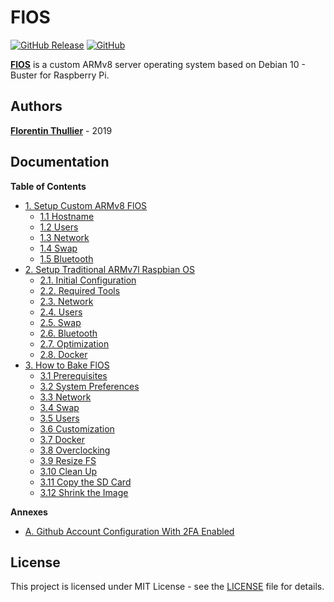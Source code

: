 # FlOS

[![GitHub Release](https://img.shields.io/github/release/FlorentinTh/FlOS?style=flat-square)](https://github.com/FlorentinTh/FlOS/releases) [![GitHub](https://img.shields.io/github/license/FlorentinTh/FlOS?style=flat-square)](https://github.com/FlorentinTh/FlOS/blob/master/LICENSE)

[**FlOS**](https://github.com/FlorentinTh/FlOS) is a custom ARMv8 server operating system based on Debian 10 - Buster for Raspberry Pi.

## Authors

[**Florentin Thullier**](https://github.com/FlorentinTh) - 2019

## Documentation

**Table of Contents**

* [1. Setup Custom ARMv8 FlOS](docs/00-setup-flos.md)
  * [1.1 Hostname](docs/00-setup-flos.md#1-hostname)
  * [1.2 Users](docs/00-setup-flos.md#2-users)
  * [1.3 Network](docs/00-setup-flos.md#3-network)
  * [1.4 Swap](docs/00-setup-flos.md#4-swap)
  * [1.5 Bluetooth](docs/00-setup-flos.md#5-bluetooth)
* [2. Setup Traditional ARMv7l Raspbian OS](docs/10-setup-raspbian.md)
  * [2.1. Initial Configuration](docs/10-setup-raspbian.md#1-initial-configuration)
  * [2.2. Required Tools](docs/10-setup-raspbian.md#2-required-tools)
  * [2.3. Network](docs/10-setup-raspbian.md#3-network)
  * [2.4. Users](docs/10-setup-raspbian.md#4-users)
  * [2.5. Swap](docs/10-setup-raspbian.md#5-swap)
  * [2.6. Bluetooth](docs/10-setup-raspbian.md#6-bluetooth)
  * [2.7. Optimization](docs/10-setup-raspbian.md#7-optimization)
  * [2.8. Docker](docs/10-setup-raspbian.md#8-docker)
* [3. How to Bake FlOS](docs/50-bake-FlOS.md)
  * [3.1 Prerequisites](docs/50-bake-FlOS.md#1-prerequisites)
  * [3.2 System Preferences](docs/50-bake-FlOS.md#2-system-preferences)
  * [3.3 Network](docs/50-bake-FlOS.md#3-network)
  * [3.4 Swap](docs/50-bake-FlOS.md#4-swap)
  * [3.5 Users](docs/50-bake-FlOS.md#5-users)
  * [3.6 Customization](docs/50-bake-FlOS.md#6-customization)
  * [3.7 Docker](docs/50-bake-FlOS.md#7-docker)
  * [3.8 Overclocking](docs/50-bake-FlOS.md#8-overclocking)
  * [3.9 Resize FS](docs/50-bake-FlOS.md#9-resize-fs)
  * [3.10 Clean Up](docs/50-bake-FlOS.md#10-clean-up)
  * [3.11 Copy the SD Card](docs/50-bake-FlOS.md#11-copy-the-sd-card)
  * [3.12 Shrink the Image](docs/50-bake-FlOS.md#12-shrink-the-image)

**Annexes**

* [A. Github Account Configuration With 2FA Enabled](docs/90-github-2fa.md)

## License

This project is licensed under MIT License - see the [LICENSE](LICENSE) file for details.
